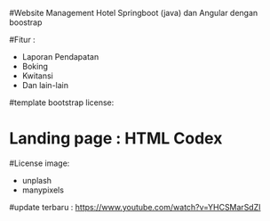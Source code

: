 #Website Management Hotel Springboot (java) dan Angular dengan boostrap

#Fitur :
- Laporan Pendapatan
- Boking
- Kwitansi
- Dan lain-lain

#template bootstrap license:
# Landing page : HTML Codex

#License image:
- unplash
- manypixels

#update terbaru : https://www.youtube.com/watch?v=YHCSMarSdZI

